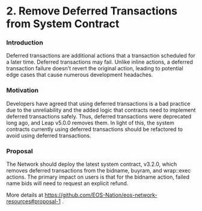 # 2. Remove Deferred Transactions from System Contract

### Introduction
Deferred transactions are additional actions that a transaction scheduled for a later time. Deferred transactions may fail. Unlike inline actions, a deferred transaction failure doesn’t revert the original action, leading to potential edge cases that cause numerous development headaches.

### Motivation
Developers have agreed that using deferred transactions is a bad practice due to the unreliability and the added logic that contracts need to implement deferred transactions safely. Thus, deferred transactions were deprecated long ago, and Leap v5.0.0 removes them. In light of this, the system contracts currently using deferred transactions should be refactored to avoid using deferred transactions.

### Proposal
The Network should deploy the latest system contract, v3.2.0, which removes deferred transactions from the bidname, buyram, and wrap::exec actions. The primary impact on users is that for the bidname action, failed name bids will need to request an explicit refund.

More details at https://github.com/EOS-Nation/eos-network-resources#proposal-1 .
